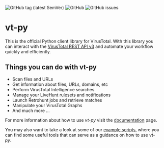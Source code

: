 ![GitHub tag (latest SemVer)](https://img.shields.io/github/tag/VirusTotal/vt-py)
![GitHub](https://img.shields.io/github/license/VirusTotal/vt-py)
![GitHub issues](https://img.shields.io/github/issues/VirusTotal/vt-py)


# vt-py

This is the official Python client library for VirusTotal. With this library
you can interact with the [VirusTotal REST API v3](https://developers.virustotal.com/reference/overview)
and automate your workflow quickly and efficiently.

## Things you can do with vt-py

* Scan files and URLs
* Get information about files, URLs, domains, etc
* Perform VirusTotal Intelligence searches
* Manage your LiveHunt rulesets and notifications
* Launch Retrohunt jobs and retrieve matches
* Manipulate your VirusTotal Graphs
* And much more ...

For more information about how to use *vt-py* visit the [documentation](https://virustotal.github.io/vt-py/) page.

You may also want to take a look at some of our [example scripts](https://github.com/VirusTotal/vt-py/tree/master/examples),
where you can find some useful tools that can serve as a guidance on how to use *vt-py*.
